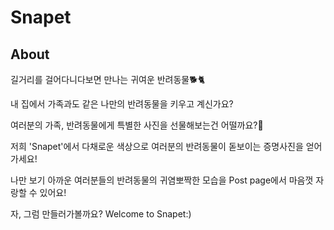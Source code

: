 # Snapet

## About
길거리를 걸어다니다보면 만나는 귀여운 반려동물🐕🐈

내 집에서 가족과도 같은 나만의 반려동물을 키우고 계신가요?

여러분의 가족, 반려동물에게 특별한 사진을 선물해보는건 어떨까요?🎁

저희 'Snapet'에서 다채로운 색상으로 여러분의 반려동물이 돋보이는 증명사진을 얻어가세요!

나만 보기 아까운 여러분들의 반려동물의 귀염뽀짝한 모습을 Post page에서 마음껏 자랑할 수 있어요!

자, 그럼 만들러가볼까요? Welcome to Snapet:)

